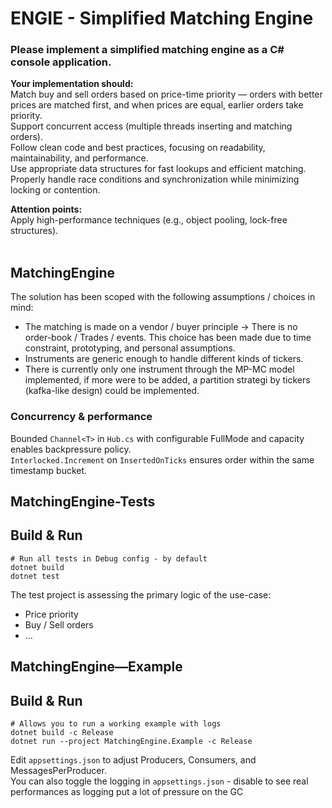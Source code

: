# ENGIE - Simplified Matching Engine

### Please implement a simplified matching engine as a C# console application.

**Your implementation should:**<br>
Match buy and sell orders based on price-time priority —
orders with better prices are matched first, and when prices are equal, earlier orders take priority. <br>
Support concurrent access (multiple threads inserting and matching orders).<br>
Follow clean code and best practices, focusing on readability, maintainability, and performance.<br>
Use appropriate data structures for fast lookups and efficient matching.<br>
Properly handle race conditions and synchronization while minimizing locking or contention.<br>

**Attention points:**<br>
Apply high-performance techniques (e.g., object pooling, lock-free structures).
<br>
<br>

## MatchingEngine

The solution has been scoped with the following assumptions / choices in mind:

- The matching is made on a vendor / buyer principle -> There is no order-book / Trades / events.
  This choice has been made due to time constraint, prototyping, and personal assumptions.
- Instruments are generic enough to handle different kinds of tickers.
- There is currently only one instrument through the MP-MC model implemented, if more were to be added, a partition
  strategi by tickers (kafka-like design) could be implemented.

### Concurrency & performance

Bounded `Channel<T>` in `Hub.cs` with configurable FullMode and capacity enables backpressure policy.<br>
`Interlocked.Increment` on `InsertedOnTicks` ensures order within the same timestamp bucket.
## MatchingEngine-Tests

## Build & Run
```shell
# Run all tests in Debug config - by default
dotnet build
dotnet test
```
The test project is assessing the primary logic of the use-case:
- Price priority
- Buy / Sell orders
- ...

## MatchingEngine—Example

## Build & Run

```shell
# Allows you to run a working example with logs
dotnet build -c Release
dotnet run --project MatchingEngine.Example -c Release
```

Edit `appsettings.json` to adjust Producers, Consumers, and MessagesPerProducer.<br>
You can also toggle the logging in `appsettings.json` - disable to see real performances as logging put a lot of
pressure on the GC
